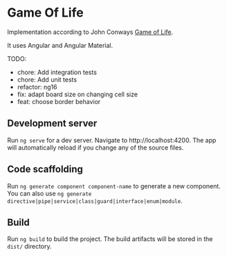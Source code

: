 # Game Of Life

Implementation according to John Conways [Game of Life](https://en.wikipedia.org/wiki/Conway%27s_Game_of_Life).

It uses Angular and Angular Material.

TODO: 
- chore: Add integration tests
- chore: Add unit tests
- refactor: ng16
- fix: adapt board size on changing cell size
- feat: choose border behavior

## Development server

Run `ng serve` for a dev server. Navigate to http://localhost:4200. The app will automatically reload if you change any of the source files.

## Code scaffolding

Run `ng generate component component-name` to generate a new component. You can also use `ng generate directive|pipe|service|class|guard|interface|enum|module`.

## Build

Run `ng build` to build the project. The build artifacts will be stored in the `dist/` directory.

